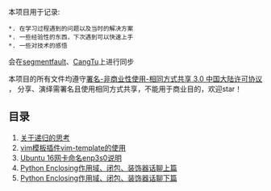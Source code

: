 本项目用于记录:

    *. 在学习过程遇到的问题以及当时的解决方案
    *. 一些经验性的东西，下次遇到可以快速上手
    *. 一些对技术的感悟
    
会在[segmentfault](https://segmentfault.com/blog/pylego)、[CangTu](http://blog.cangtu.org)上进行同步

本项目的所有文件均遵守[署名-非商业性使用-相同方式共享 3.0 中国大陆许可协议](http://creativecommons.org/licenses/by-sa/3.0/cn) ，
分享、演绎需署名且使用相同方式共享，不能用于商业目的，欢迎star！


## 目录

1. [关于递归的思考](https://github.com/pylego/blog/blob/master/posts/2016-07-07-thinking-in-recursion.md)
2. [vim模板插件vim-template的使用](https://github.com/pylego/blog/blob/master/posts/2016-07-21-vim-plugin-vim-template.md)
3. [Ubuntu 16网卡命名enp3s0说明](https://github.com/pylego/blog/blob/master/posts/2016-07-26-enp3s0.md)
4. [Python Enclosing作用域、闭包、装饰器话聊上篇](https://github.com/pylego/blog/blob/master/posts/2016-08-11-python-decorator-part-0.md)
5. [Python Enclosing作用域、闭包、装饰器话聊下篇](https://github.com/pylego/blog/blob/master/posts/2016-08-19-python-decorator-part-1.md)
